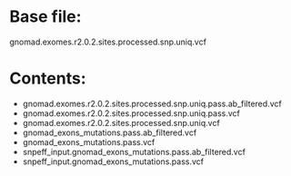 # Base file:
gnomad.exomes.r2.0.2.sites.processed.snp.uniq.vcf

# Contents:

- gnomad.exomes.r2.0.2.sites.processed.snp.uniq.pass.ab_filtered.vcf 
- gnomad.exomes.r2.0.2.sites.processed.snp.uniq.pass.vcf 
- gnomad.exomes.r2.0.2.sites.processed.snp.uniq.vcf 
- gnomad_exons_mutations.pass.ab_filtered.vcf 
- gnomad_exons_mutations.pass.vcf 
- snpeff_input.gnomad_exons_mutations.pass.ab_filtered.vcf 
- snpeff_input.gnomad_exons_mutations.pass.vcf
